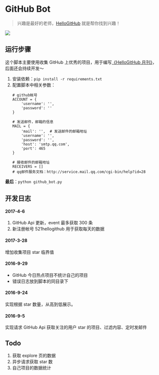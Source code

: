 # GitHub Bot
>兴趣是最好的老师，[HelloGitHub](https://github.com/521xueweihan/HelloGitHub) 就是帮你找到兴趣！

![](https://github.com/521xueweihan/HelloGitHub/blob/master/01/img/hello-github.jpg)

## 运行步骤
这个脚本主要使用收集 GitHub 上优秀的项目，用于编写[《HelloGitHub 月刊》](https://github.com/521xueweihan/HelloGitHub)，后面还会持续开发～

1. 安装依赖：`pip install -r requirements.txt`
2. 配置脚本中相关参数：
	```
	# github帐号
	ACCOUNT = {
	    'username': '',
	    'password': ''
	}

	# 发送邮件，邮箱的信息
	MAIL = {
	    'mail': '',  # 发送邮件的邮箱地址
	    'username': '',
	    'password': '',
	    'host': 'smtp.qq.com',
	    'port': 465
	}

	# 接收邮件的邮箱地址
	RECEIVERS = []
	# qq邮件服务文档：http://service.mail.qq.com/cgi-bin/help?id=28
	```

**最后**：`python github_bot.py`

## 开发日志
#### 2017-4-6
1. GitHub Api 更新，event 最多获取 300 条
2. 新注册帐号 521hellogithub 用于获取每天的数据

#### 2017-3-28
增加收集项目 star 临界值

#### 2016-9-29
- GitHub 今日热点项目不统计自己的项目
- 错误日志放到脚本的同目录下

#### 2016-9-24
实现根据 star 数量，从高到低展示。

#### 2016-9-5
实现请求 GitHub Api 获取关注的用户 star 的项目、过滤内容、定时发邮件

## Todo
1. 获取 explore 页的数据
2. 异步请求获取 star 数
3. 自己项目的数据统计
